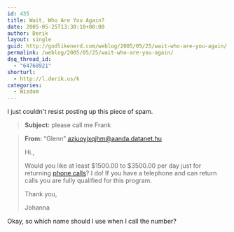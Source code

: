 ```yaml
---
id: 435
title: Wait, Who Are You Again?
date: 2005-05-25T13:30:10+00:00
author: Derik
layout: single
guid: http://godlikenerd.com/weblog/2005/05/25/wait-who-are-you-again/
permalink: /weblog/2005/05/25/wait-who-are-you-again/
dsq_thread_id:
  - "64768921"
shorturl:
  - http://l.derik.us/k
categories:
  - Wisdom
---
```

I just couldn't resist posting up this piece of spam.

> **Subject:** please call me Frank
     
> **From:** &#8220;Glenn&#8221; azjuoyjxqjhm@aanda.datanet.hu
> 
> Hi.,
> 
> Would you like at least $1500.00 to $3500.00 per day just for returning [phone calls](http://www.trycards.com/)? I do! If you have a telephone and can return calls you are fully qualified for this program.
> 
> Thank you,
> 
> Johanna

Okay, so which name should I use when I call the number?